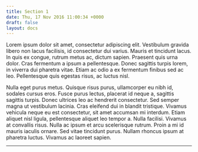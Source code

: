 ```yaml
---
title: Section 1
date: Thu, 17 Nov 2016 11:00:34 +0000
draft: false
layout: docs
---
```


Lorem ipsum dolor sit amet, consectetur adipiscing elit. Vestibulum gravida libero non lacus facilisis, id consectetur dui varius. Mauris et tincidunt lacus. In quis ex congue, rutrum metus ac, dictum sapien. Praesent quis urna dolor. Cras fermentum a ipsum a pellentesque. Donec sagittis turpis lorem, in viverra dui pharetra vitae. Etiam ac odio a ex fermentum finibus sed ac leo. Pellentesque quis egestas risus, ac luctus nisl.

Nulla eget purus metus. Quisque risus purus, ullamcorper eu nibh id, sodales cursus eros. Fusce purus lectus, placerat id neque a, sagittis sagittis turpis. Donec ultrices leo ac hendrerit consectetur. Sed semper magna ut vestibulum lacinia. Cras eleifend dui in blandit tristique. Vivamus vehicula neque eu est consectetur, sit amet accumsan mi interdum. Etiam aliquet nisl ligula, pellentesque aliquet leo tempor a. Nulla facilisi. Vivamus at convallis risus. Nulla ac ipsum et arcu scelerisque rutrum. Proin a mi id mauris iaculis ornare. Sed vitae tincidunt purus. Nullam rhoncus ipsum at pharetra luctus. Vivamus ac laoreet sapien.

***

